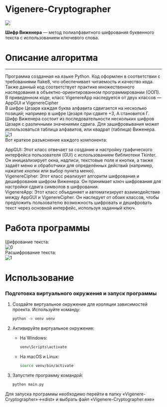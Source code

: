 # Vigenere-Cryptographer

 ![](https://upload.wikimedia.org/wikipedia/commons/thumb/1/1a/Vigenere.jpg/220px-Vigenere.jpg)

**Шифр Виженера** — метод полиалфавитного шифрования буквенного текста с использованием ключевого слова.

# Описание алгоритма #

----------
Программа созданная на языке Python. Код оформлен в соответствии с требованиями flake8, что обеспечивает читаемость и качество кода. Также данный код соответствует практике множественного наследования в объектно-ориентированном программировании (ООП).<br />
В приведенном коде, класс VigenereApp наследуется от двух классов — AppGUI и VigenereCipher<br />
В шифре Цезаря каждая буква алфавита сдвигается на несколько позиций; например в шифре Цезаря при сдвиге +3, A становится Г. Шифр Виженера состоит из последовательности нескольких шифров Цезаря с различными значениями сдвига. Для зашифровывания может использоваться таблица алфавитов, или квадрат (таблица) Виженера.
![1](https://user-images.githubusercontent.com/103204349/200120239-8b42d397-29c6-4d1f-a14c-d04089264ab9.png)<br />
Вот краткое разъяснение каждого компонента:

AppGUI: Этот класс отвечает за создание и настройку графического интерфейса пользователя (GUI) с использованием библиотеки Tkinter. Он инициализирует окна, надписи, текстовые поля и кнопки, а также задаёт меню и обработчики для определённых действий (например, нажатие кнопки или выбор пункта меню).<br />
VigenereCipher: Этот класс реализует алгоритм шифрования и дешифрования шифром Виженера. Он принимает ключ шифрования для настройки сдвига символов в шифровании.<br />
VigenereApp: Этот класс объединяет и автоматизирует взаимодействие между AppGUI и VigenereCipher. Он наследует от обоих классов, чтобы предложить пользователю возможность шифровать и дешифровать текст через основной интерфейс, используя заданный ключ.<br />
# Работа программы #
Шифрование текста:<br />
![0](https://user-images.githubusercontent.com/103204349/232480064-86d7c96f-e49a-41c7-b0b7-0346953aaf78.jpg)<br />
Расшифрование текста:<br />
![1](https://user-images.githubusercontent.com/103204349/232480328-9c4c6e43-6f97-443a-b366-233e8f22ae94.jpg)<br />
# Использование
### Подготовка виртуального окружения и запуск программы

1. Создайте виртуальное окружение для изоляции зависимостей проекта. 
   Используйте команду:
   ```bash
   python -m venv venv
   ```

2. Активируйте виртуальное окружение:
   - На Windows:
     ```bash
     venv\Scripts\activate
     ```
   - На macOS и Linux:
     ```bash
     source venv/bin/activate
     ```
3. Запустите программу командой:
   ```bash
   python main.py
   ```
Для запуска программы необходимо перейти в папку «Vigenere-Cryptographer»->«dist» и выбрать файл «Vigenere-Cryptographer.exe»
